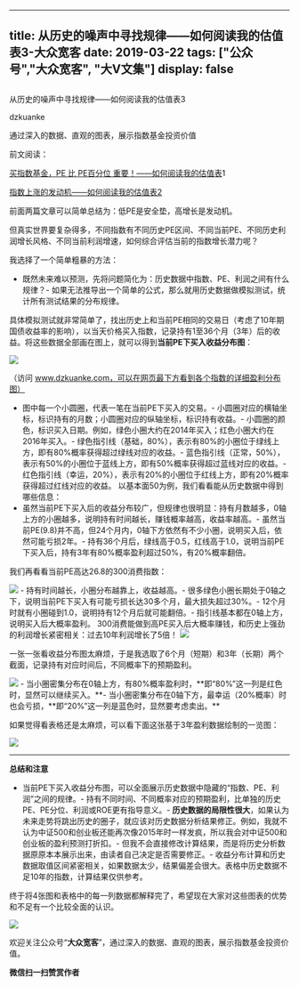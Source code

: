 
---
title:   从历史的噪声中寻找规律——如何阅读我的估值表3-大众宽客
date: 2019-03-22
tags: ["公众号","大众宽客", "大V文集"]
display: false
---


## 



从历史的噪声中寻找规律——如何阅读我的估值表3




dzkuanke




通过深入的数据、直观的图表，展示指数基金投资价值


前文阅读：

[买指数基金，PE 比 PE百分位 重要！——如何阅读我的估值表](http://mp.weixin.qq.com/s?__biz=MzAwMTc1MDcwNw==&amp;mid=2648274046&amp;idx=1&amp;sn=c5b3ae458221b68cb9aa22a86f8761fd&amp;chksm=82f937a2b58ebeb48e87dafe80761eb9e34b9bd43846075bf41a5542ba98e1437c4c83989fab&amp;scene=21#wechat_redirect)1

[指数上涨的发动机——如何阅读我的估值表2](http://mp.weixin.qq.com/s?__biz=MzAwMTc1MDcwNw==&amp;mid=2648274089&amp;idx=1&amp;sn=65aa9059d4b86b861476521b1d9ad3a9&amp;chksm=82f93775b58ebe63c296c5b83a84eb6fa758ca732fb6c6c9e814293719ad911a8b74d09690af&amp;scene=21#wechat_redirect)



前面两篇文章可以简单总结为：低PE是安全垫，高增长是发动机。



但真实世界要复杂得多，不同指数有不同历史PE区间、不同当前PE、不同历史利润增长风格、不同当前利润增速，如何综合评估当前的指数增长潜力呢？



我选择了一个简单粗暴的方法：
- 既然未来难以预测，先将问题简化为：历史数据中指数、PE、利润之间有什么规律？- 如果无法推导出一个简单的公式，那么就用历史数据做模拟测试，统计所有测试结果的分布规律。


具体模拟测试就非常简单了，找出历史上和当前PE相同的交易日（考虑了10年期国债收益率的影响），以当天价格买入指数，记录持有1至36个月（3年）后的收益。将这些数据全部画在图上，就可以得到**当前PE下买入收益分布图**：



<img class="" data-copyright="0" data-ratio="0.6" data-s="300,640" src="https://mmbiz.qpic.cn/mmbiz_png/PKw3FQPmhIjAN7a02YdjNzBexqbA3wneic3uWiaAqJa6AjoGUibpU48JmtXc4vn91SfcnH22KlEvak36rIjY1j9dg/640?wx_fmt=png" data-type="png" data-w="1200" style=""/>

（访问&nbsp;www.dzkuanke.com，可以在网页最下方看到各个指数的详细盈利分布图）


- 图中每一个小圆圈，代表一笔在当前PE下买入的交易。- 小圆圈对应的横轴坐标，标识持有的月数；小圆圈对应的纵轴坐标，标识持有收益。- 小圆圈的颜色，标识买入日期。例如，绿色小圈大约在2014年买入；红色小圈大约在2016年买入。- 绿色指引线（基础，80%），表示有80%的小圈位于绿线上方，即有80%概率获得超过绿线对应的收益。- 蓝色指引线（正常，50%），表示有50%的小圈位于蓝线上方，即有50%概率获得超过蓝线对应的收益。- 红色指引线（幸运，20%），表示有20%的小圈位于红线上方，即有20%概率获得超过红线对应的收益。
以基本面50为例，我们看看能从历史数据中得到哪些信息：
- 虽然当前PE下买入后的收益分布较广，但规律也很明显：持有月数越多，0轴上方的小圈越多，说明持有时间越长，赚钱概率越高，收益率越高。- 虽然当前PE(9.8)并不高，但24个月内，0轴下方依然有不少小圈，说明买入后，依然可能亏损2年。- 持有36个月后，绿线高于0.5，红线高于1.0，说明当前PE下买入后，持有3年有80%概率盈利超过50%，有20%概率翻倍。


我们再看看当前PE高达26.8的300消费指数：

<img class="" data-copyright="0" data-ratio="0.6" data-s="300,640" src="https://mmbiz.qpic.cn/mmbiz_png/PKw3FQPmhIjAN7a02YdjNzBexqbA3wne0MCQ28A4rZeDflpxPChNzic9r3hBFlDckJqB5bU7wLEfWnIsMfNia8Fg/640?wx_fmt=png" data-type="png" data-w="1200" style=""/>
- 持有时间越长，小圈分布越靠上，收益越高。- 很多绿色小圈长期处于0轴之下，说明当前PE下买入有可能亏损长达30多个月，最大损失超过30%。- 12个月时就有小圈碰到1.0，说明持有12个月后就可能翻倍。- 指引线基本都在0轴上方，说明买入后大概率盈利。
300消费能做到高PE买入后大概率赚钱，和历史上强劲的利润增长紧密相关：过去10年利润增长了5倍！

<img class="" data-copyright="0" data-ratio="0.6" data-s="300,640" src="https://mmbiz.qpic.cn/mmbiz_png/PKw3FQPmhIjAN7a02YdjNzBexqbA3wnex3XgRtsl0MESLYRe2RZ6XVHyJn1wibp6MtSusVibCG5NBhs0jTr5w5eg/640?wx_fmt=png" data-type="png" data-w="1200" style=""/>



一张一张看收益分布图太麻烦，于是我选取了6个月（短期）和3年（长期）两个截面，记录持有对应时间后，不同概率下的预期盈利。

<img class="" data-copyright="0" data-ratio="0.2097457627118644" data-s="300,640" src="https://mmbiz.qpic.cn/mmbiz_png/PKw3FQPmhIjAN7a02YdjNzBexqbA3wnebh2h9tZrM62Me7VP71LZJhbbxh7YJg9LpOMbsPs7lu2zxuIhmIGJeg/640?wx_fmt=png" data-type="png" data-w="944" style="text-align: center;white-space: normal;"/>
- 当小圈密集分布在0轴上方，有80%概率盈利时，**即“80%”这一列是红色时，显然可以继续买入。**- 当小圈密集分布在0轴下方，最幸运（20%概率）时也会亏损，**即“20%”这一列是蓝色时，显然要考虑卖出。**


如果觉得看表格还是太麻烦，可以看下面这张基于3年盈利数据绘制的一览图：

<img class="" data-copyright="0" data-ratio="0.7857142857142857" data-s="300,640" src="https://mmbiz.qpic.cn/mmbiz_png/PKw3FQPmhIiadJJADZtmXGcyvUb2OrveY1GNPHWwa3JjEtuCSvy3VAp5MCicxTWg3q68xtib4giaTexfXIqNyQqO1w/640?wx_fmt=png" data-type="png" data-w="1904" style=""/>

****

**总结和注意**
- 当前PE下买入收益分布图，可以全面展示历史数据中隐藏的“指数、PE、利润”之间的规律。- 持有不同时间、不同概率对应的预期盈利，比单独的历史PE、PE分位、利润或ROE更有指导意义。- **历史数据的局限性很大**，如果认为未来走势将跳出历史的圈子，就应该对历史数据分析结果修正。例如，我就不认为中证500和创业板还能再次像2015年时一样发疯，所以我会对中证500和创业板的盈利预测打折扣。- 但我不会直接修改计算结果，而是将历史分析数据原原本本展示出来，由读者自己决定是否需要修正。- 收益分布计算和历史数据取值区间紧密相关，如果数据太少，结果偏差会很大。表格中历史数据不足10年的指数，计算结果仅供参考。


终于将4张图和表格中的每一列数据都解释完了，希望现在大家对这些图表的优势和不足有一个比较全面的认识。







[<img class="rich_pages" data-s="300,640" src="https://mmbiz.qpic.cn/mmbiz_png/PKw3FQPmhIgbJL30Y9kGATPKI4LMYiaMxKia7BQiaGcxbibCFnpXu3vOqASPqyMmnOEVQbFwQdcpJyv0v6HEia7wRlw/640?wx_fmt=png" style="">]()





欢迎关注公众号“**大众宽客**”，通过深入的数据、直观的图表，展示指数基金投资价值。






**微信扫一扫赞赏作者**













